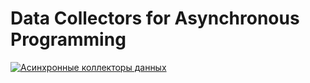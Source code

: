 # Data Collectors for Asynchronous Programming
[![Асинхронные коллекторы данных](https://img.youtube.com/vi/tgodt1JL6II/0.jpg)](https://www.youtube.com/watch?v=tgodt1JL6II)
